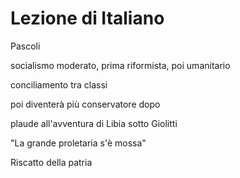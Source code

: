 # Lezione di Italiano


Pascoli

socialismo moderato, prima riformista, poi umanitario

conciliamento tra classi

poi diventerà più conservatore dopo

plaude all'avventura di Libia sotto Giolitti

"La grande proletaria s'è mossa"


Riscatto della patria
<!--stackedit_data:
eyJoaXN0b3J5IjpbLTU1MDk2MDQ0MF19
-->